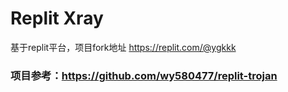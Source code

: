 # Replit Xray

基于replit平台，项目fork地址 https://replit.com/@ygkkk

### 项目参考：https://github.com/wy580477/replit-trojan
